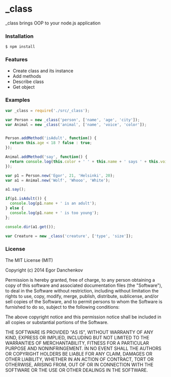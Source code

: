 _class
==========

_class brings OOP to your node.js application


### Installation

```
$ npm install 
```


### Features

- Create class and its instance
- Add methods
- Describe class
- Get object

### Examples

```javascript
var _class = require('./src/_class');

var Person = new _class('person', ['name', 'age', 'city']);
var Animal = new _class('animal', ['name', 'voice', 'color']);


Person.addMethod('isAdult', function() {
  return this.age < 18 ? false : true;
});

Animal.addMethod('say', function() {
  return console.log(this.color + ' ' + this.name + ' says ' + this.voice);
});

var p1 = Person.new('Egor', 21, 'Helsinki', 20);
var a1 = Animal.new('Wolf', 'Whooo', 'White');

a1.say();

if(p1.isAdult()) {
  console.log(p1.name + ' is an adult');
} else {
  console.log(p1.name + ' is too young');
};

console.dir(a1.get());

var Creature = new _class('creature', ['type', 'size']);

```

### License

The MIT License (MIT)

Copyright (c) 2014 Egor Danchenkov

Permission is hereby granted, free of charge, to any person obtaining a copy
of this software and associated documentation files (the "Software"), to deal
in the Software without restriction, including without limitation the rights
to use, copy, modify, merge, publish, distribute, sublicense, and/or sell
copies of the Software, and to permit persons to whom the Software is
furnished to do so, subject to the following conditions:

The above copyright notice and this permission notice shall be included in all
copies or substantial portions of the Software.

THE SOFTWARE IS PROVIDED "AS IS", WITHOUT WARRANTY OF ANY KIND, EXPRESS OR
IMPLIED, INCLUDING BUT NOT LIMITED TO THE WARRANTIES OF MERCHANTABILITY,
FITNESS FOR A PARTICULAR PURPOSE AND NONINFRINGEMENT. IN NO EVENT SHALL THE
AUTHORS OR COPYRIGHT HOLDERS BE LIABLE FOR ANY CLAIM, DAMAGES OR OTHER
LIABILITY, WHETHER IN AN ACTION OF CONTRACT, TORT OR OTHERWISE, ARISING FROM,
OUT OF OR IN CONNECTION WITH THE SOFTWARE OR THE USE OR OTHER DEALINGS IN THE
SOFTWARE.




